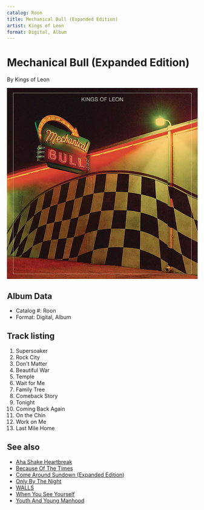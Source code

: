 ```yaml
---
catalog: Roon
title: Mechanical Bull (Expanded Edition)
artist: Kings of Leon
format: Digital, Album
---
```


# Mechanical Bull (Expanded Edition)

By Kings of Leon

![](../../assets/albumcovers/Kings_of_Leon-Mechanical_Bull_Expanded_Edition.png)

## Album Data

- Catalog #: Roon
- Format: Digital, Album


## Track listing


1. Supersoaker
2. Rock City
3. Don't Matter
4. Beautiful War
5. Temple
6. Wait for Me
7. Family Tree
8. Comeback Story
9. Tonight
10. Coming Back Again
11. On the Chin
12. Work on Me
13. Last Mile Home


## See also

- [Aha Shake Heartbreak](Aha_Shake_Heartbreak.md)
- [Because Of The Times](Because_Of_The_Times.md)
- [Come Around Sundown (Expanded Edition)](Come_Around_Sundown_Expanded_Edition.md)
- [Only By The Night](Only_By_The_Night.md)
- [WALLS](WALLS.md)
- [When You See Yourself](When_You_See_Yourself.md)
- [Youth And Young Manhood](Youth_And_Young_Manhood.md)
